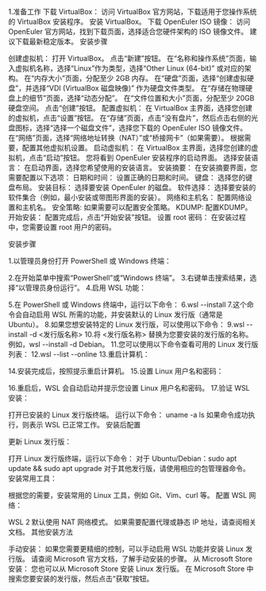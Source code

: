 1.准备工作
    下载 VirtualBox：
    访问 VirtualBox 官方网站，下载适用于您操作系统的 VirtualBox 安装程序。
    安装 VirtualBox。
    下载 OpenEuler ISO 镜像：
    访问 OpenEuler 官方网站，找到下载页面，选择适合您硬件架构的 ISO 镜像文件。
    建议下载最新稳定版本。
安装步骤

创建虚拟机：
    打开 VirtualBox。
    点击“新建”按钮。
    在“名称和操作系统”页面，输入虚拟机名称，选择“Linux”作为类型，选择“Other Linux (64-bit)” 或对应的架构。
    在“内存大小”页面，分配至少 2GB 内存。
    在“硬盘”页面，选择“创建虚拟硬盘”，并选择“VDI (VirtualBox 磁盘映像)” 作为硬盘文件类型。
    在“存储在物理硬盘上的细节”页面，选择“动态分配”。
    在“文件位置和大小”页面，分配至少 20GB 硬盘空间。
    点击“创建”按钮。
配置虚拟机：
    在 VirtualBox 主界面，选择您创建的虚拟机，点击“设置”按钮。
    在“存储”页面，点击“没有盘片”，然后点击右侧的光盘图标，选择“选择一个磁盘文件”，选择您下载的 OpenEuler ISO 镜像文件。
    在“网络”页面，选择“网络地址转换（NAT）”或“桥接网卡”（如果需要）。
    根据需要，配置其他虚拟机设置。
启动虚拟机：
    在 VirtualBox 主界面，选择您创建的虚拟机，点击“启动”按钮。
    您将看到 OpenEuler 安装程序的启动界面。
    选择安装语言：
    在启动界面，选择您希望使用的安装语言。
    安装摘要：
    在安装摘要界面，您需要配置以下选项：
    日期和时间： 设置正确的日期和时间。
    键盘： 选择您的键盘布局。
    安装目标： 选择要安装 OpenEuler 的磁盘。
    软件选择： 选择要安装的软件集合（例如，最小安装或带图形界面的安装）。
    网络和主机名： 配置网络设置和主机名。
    安全策略: 如果需要可以配置安全策略。
    KDUMP: 配置KDUMP。
开始安装：
    配置完成后，点击“开始安装”按钮。
设置 root 密码：
    在安装过程中，您需要设置 root 用户的密码。

安装步骤

1.以管理员身份打开 PowerShell 或 Windows 终端：

2.在开始菜单中搜索“PowerShell”或“Windows 终端”。
3.右键单击搜索结果，选择“以管理员身份运行”。
4.启用 WSL 功能：

5.在 PowerShell 或 Windows 终端中，运行以下命令：
6.wsl --install
7.这个命令会自动启用 WSL 所需的功能，并安装默认的 Linux 发行版（通常是 Ubuntu）。
8.如果您想安装特定的 Linux 发行版，可以使用以下命令：
9.wsl --install -d <发行版名称>
10.将 <发行版名称> 替换为您要安装的发行版的名称。例如，wsl --install -d Debian。
11.您可以使用以下命令查看可用的 Linux 发行版列表：
12.wsl --list --online
13.重启计算机：

14.安装完成后，按照提示重启计算机。
15.设置 Linux 用户名和密码：

16.重启后，WSL 会自动启动并提示您设置 Linux 用户名和密码。
17.验证 WSL 安装：

打开已安装的 Linux 发行版终端。
运行以下命令：
uname -a
ls
如果命令成功执行，则表示 WSL 已正常工作。
安装后配置

更新 Linux 发行版：

打开 Linux 发行版终端，运行以下命令：
对于 Ubuntu/Debian：sudo apt update && sudo apt upgrade
对于其他发行版，请使用相应的包管理器命令。
安装常用工具：

根据您的需要，安装常用的 Linux 工具，例如 Git、Vim、curl 等。
配置 WSL 网络：

WSL 2 默认使用 NAT 网络模式。
如果需要配置代理或静态 IP 地址，请查阅相关文档。
其他安装方法

手动安装：
如果您需要更精细的控制，可以手动启用 WSL 功能并安装 Linux 发行版。
请查阅 Microsoft 官方文档，了解手动安装的步骤。
从 Microsoft Store 安装：
您也可以从 Microsoft Store 安装 Linux 发行版。
在 Microsoft Store 中搜索您要安装的发行版，然后点击“获取”按钮。